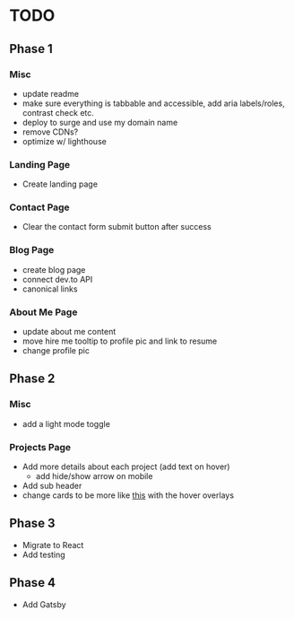 # TODO

## Phase 1

### Misc

- update readme
- make sure everything is tabbable and accessible, add aria labels/roles, contrast check etc.
- deploy to surge and use my domain name
- remove CDNs?
- optimize w/ lighthouse

### Landing Page

- Create landing page

### Contact Page

- Clear the contact form submit button after success

### Blog Page

- create blog page
- connect dev.to API
- canonical links

### About Me Page

- update about me content
- move hire me tooltip to profile pic and link to resume
- change profile pic

## Phase 2

### Misc

- add a light mode toggle

### Projects Page

- Add more details about each project (add text on hover)
  - add hide/show arrow on mobile
- Add sub header
- change cards to be more like [this](https://mattfarley.ca/) with the hover overlays

## Phase 3

- Migrate to React
- Add testing

## Phase 4

- Add Gatsby
